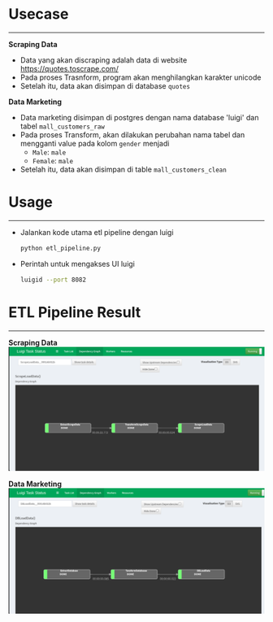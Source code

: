 # Usecase

---

**Scraping Data**

- Data yang akan discraping adalah data di website https://quotes.toscrape.com/
- Pada proses Trasnform, program akan menghilangkan karakter unicode
- Setelah itu, data akan disimpan di database `quotes`

**Data Marketing**

- Data marketing disimpan di postgres dengan nama database 'luigi' dan tabel `mall_customers_raw`
- Pada proses Transform, akan dilakukan perubahan nama tabel dan mengganti value pada kolom `gender` menjadi
  - `Male`: `male`
  - `Female`: `male`
- Setelah itu, data akan disimpan di table `mall_customers_clean`

# Usage

---

- Jalankan kode utama etl pipeline dengan luigi
  ```bash
  python etl_pipeline.py
  ```
- Perintah untuk mengakses UI luigi
  ```bash
  luigid --port 8082
  ```

# ETL Pipeline Result

---

**Scraping Data**
![etl_scraping](assets/scraper_etl.png)

**Data Marketing**
![etl_scraping](assets/db_etl.png)
